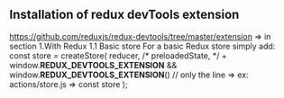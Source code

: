 ## Installation of redux devTools extension
https://github.com/reduxjs/redux-devtools/tree/master/extension
    => in section
      1.With Redux
        1.1 Basic store
        For a basic Redux store simply add:
            const store = createStore(
            reducer, /* preloadedState, */
            +  window.__REDUX_DEVTOOLS_EXTENSION__ && window.__REDUX_DEVTOOLS_EXTENSION__()  // only the line => ex: actions/store.js => const store
            );
